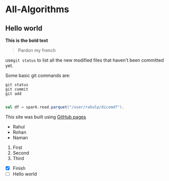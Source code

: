 # All-Algorithms
## Hello world
**This is the bold text**
> Pardon my french

use`git status` to list all the new modified files that haven't been committed yet.

Some basic git commands are:
```
git status 
git commit
git add

```
```scala

val df = spark.read.parquet("/user/rahulp/dicomdf").

```
This site was built using [GitHub pages]("www.google.com")

- Rahul
- Rohan
- Naman

1. First
2. Second
3. Third

- [x] Finish
- [ ] Hello world
